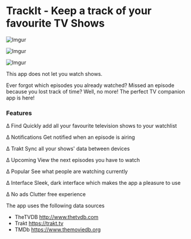 # TrackIt - Keep a track of your favourite TV Shows

![Imgur](http://i.imgur.com/BgPwbn8.png)

![Imgur](http://i.imgur.com/2KFewG2.png)

![Imgur](http://i.imgur.com/gm09KO9.png)

This app does not let you watch shows.

Ever forgot which episodes you already watched? Missed an episode because you lost track of time? Well, no more! The perfect TV companion app is here!

### Features

∆ Find Quickly add all your favourite television shows to your watchlist

∆ Notifications Get notified when an episode is airing

∆ Trakt Sync all your shows' data between devices

∆ Upcoming View the next episodes you have to watch

∆ Popular See what people are watching currently

∆ Interface Sleek, dark interface which makes the app a pleasure to use

∆ No ads Clutter free experience


The app uses the following data sources
- TheTVDB http://www.thetvdb.com
- Trakt https://trakt.tv
- TMDb https://www.themoviedb.org
